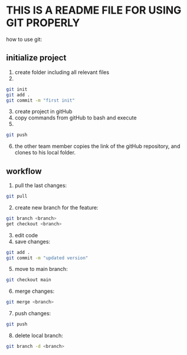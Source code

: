 # THIS IS A README FILE FOR USING GIT PROPERLY #
how to use git:
## initialize project ##
1. create folder including all relevant files
2.  
```bash
git init
git add .
git commit -m "first init"
```
3. create project in gitHub
4. copy commands from gitHub to bash and execute
5.  
```bash
git push
```
6. the other team member copies the link of the gitHub repository, and clones to his local folder.

## workflow ##
1. pull the last changes:
```bash
git pull
```
2. create new branch for the feature:
```bash
git branch <branch>
get checkout <branch>
```
3. edit code
4. save changes:
```bash
git add .
git commit -m "updated version"
```
5. move to main branch:
```bash
git checkout main
```
6. merge changes:
```bash
git merge <branch>
```
7. push changes:
```bash
git push
```
8. delete local branch:
```bash
git branch -d <branch>
```